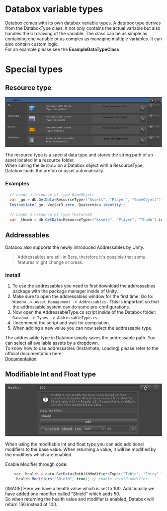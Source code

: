 # Databox variable types
Databox comes with its own databox variable types.
A databox type derives from the DataboxType class, it not only contains the actual variable but also handles the UI drawing of the variable.
The class can be as simple as containing one variable or as complex as managing multiple variables. It can also contain custom logic.  
For an example please see the **ExampleDataTypeClass**

# Special types
## Resource type
![ResourceType](img/resourcetype.png)  
  
The resource type is a special data type and stores the string path of an asset located in a resource folder.  
When calling the `GetData` on a Databox object with a ResourceType, Databox loads the prefab or asset automatically.

### Examples
```csharp
  // Loads a resource of type GameObject
  var _go = db.GetData<ResourceType>("Assets", "Player", "GameObject").Load() as GameObject;
  Instantiate(_go, Vector3.zero, Quaternion.identity);
```
  
```csharp
  // Loads a resource of type Texture2D
  var _thumb = db.GetData<ResourceType>("Assets", "Player", "Thumb").Load() as Texture2D;
```


## Addressables
Databox also supports the newly introduced Addressables by Unity.  
> Addressables are still in Beta, therefore it's possible that some features might change or break.

### Install

1. To use the addressables you need to first download the addressables package with the package manager inside of Unity.  
2. Make sure to open the addressables window for the first time. Go to: `Window -> Asset Management -> Addressables.` This is important so that the addressable system can do some pre-configurations.  
3. Now open the AddressableType.cs script inside of the Databox folder: `Databox -> Types -> AddressableType.cs.`  
4. Uncomment the script and wait for compilation.  
5. When adding a new value you can now select the addressable type.  

The addressable type in Databox simply saves the addressable path. You can select all available assets by a dropdown.  
To know how to use addressables (Instantiate, Loading) please refer to the official documentation here:  
[Documentation](https://docs.unity3d.com/Packages/com.unity.addressables@0.4/manual/index.html)  
  
## Modifiable Int and Float type
![modifiableFloatInt](img/exampleModifiableTypes.png)  
  
When using the modifiable int and float type you can add additional modifiers to the base value. 
When returning a value, it will be modified by the modifiers which are enabled.
  
Enable Modifier through code:  
```csharp
    var _health = data.GetData<IntWithModifiersType>("Table", "Entry" "Health");
    _health.Modifiers("Shield", true); // enable shield modifier
```

[IMAGE]
Here we have a health value which is set to 100. Additionally we have added one modifier called "Shield" which adds 50.  
So when returning the health value and modifier is enabled, Databox will return 150 instead of 100.
